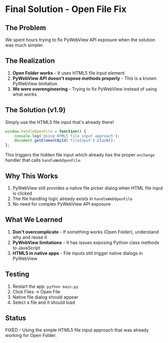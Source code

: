 # Final Solution - Open File Fix

## The Problem
We spent hours trying to fix PyWebView API exposure when the solution was much simpler.

## The Realization
1. **Open Folder works** - It uses HTML5 file input element
2. **PyWebView API doesn't expose methods properly** - This is a known PyWebView limitation
3. **We were overengineering** - Trying to fix PyWebView instead of using what works

## The Solution (v1.9)
Simply use the HTML5 file input that's already there!

```javascript
window.handleOpenFile = function() {
    console.log('Using HTML5 file input approach');
    document.getElementById('fileInput').click();
};
```

This triggers the hidden file input which already has the proper `onchange` handler that calls `handleWebOpenFile`.

## Why This Works
1. PyWebView still provides a native file picker dialog when HTML file input is clicked
2. The file handling logic already exists in `handleWebOpenFile`
3. No need for complex PyWebView API exposure

## What We Learned
1. **Don't overcomplicate** - If something works (Open Folder), understand why and reuse it
2. **PyWebView limitations** - It has issues exposing Python class methods to JavaScript
3. **HTML5 in native apps** - File inputs still trigger native dialogs in PyWebView

## Testing
1. Restart the app: `python main.py`
2. Click Files → Open File
3. Native file dialog should appear
4. Select a file and it should load

## Status
FIXED - Using the simple HTML5 file input approach that was already working for Open Folder.